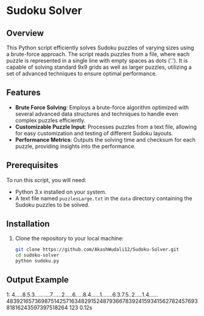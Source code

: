 # Sudoku Solver

## Overview
This Python script efficiently solves Sudoku puzzles of varying sizes using a brute-force approach. The script reads puzzles from a file, where each puzzle is represented in a single line with empty spaces as dots ('.'). It is capable of solving standard 9x9 grids as well as larger puzzles, utilizing a set of advanced techniques to ensure optimal performance.

## Features
- **Brute Force Solving**: Employs a brute-force algorithm optimized with several advanced data structures and techniques to handle even complex puzzles efficiently.
- **Customizable Puzzle Input**: Processes puzzles from a text file, allowing for easy customization and testing of different Sudoku layouts.
- **Performance Metrics**: Outputs the solving time and checksum for each puzzle, providing insights into the performance.

## Prerequisites
To run this script, you will need:
- Python 3.x installed on your system.
- A text file named `puzzlesLarge.txt` in the `data` directory containing the Sudoku puzzles to be solved.

## Installation
1. Clone the repository to your local machine:
   ```bash
   git clone https://github.com/AkashWudali12/Sudoku-Solver.git
   cd sudoku-solver
   python sudoku.py
   ```

## Output Example
1: 4.....8.5.3..........7......2.....6.....8.4......1.......6.3.7.5..2.....1.4......
   483921657369875142571634829152487936678392415934156278245769381816243597397518264 123 0.12s




